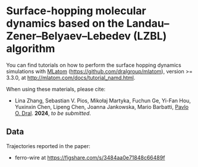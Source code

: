 # Surface-hopping molecular dynamics based on the Landau–Zener–Belyaev–Lebedev (LZBL) algorithm

You can find tutorials on how to perform the surface hopping dynamics simulations with [MLatom](http://MLatom.com) (https://github.com/dralgroup/mlatom), version >= 3.3.0, at http://mlatom.com/docs/tutorial_namd.html.

When using these materials, please cite:

* Lina Zhang, Sebastian V. Pios, Mikołaj Martyka, Fuchun Ge, Yi-Fan Hou, Yuxinxin Chen, Lipeng Chen, Joanna Jankowska, Mario Barbatti, [Pavlo O. Dral](http://dr-dral.com). **2024**, *to be submitted*.

## Data

Trajectories reported in the paper:

- ferro-wire at https://figshare.com/s/3484aa0e71848c66489f

